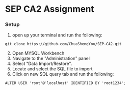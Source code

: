 # SEP CA2 Assignment
### Setup
1. open up your terminal and run the following:
```
git clone https://github.com/ChuaShengYou/SEP-CA2.git
```
2. Open MYSQL Workbench
3. Navigate to the "Administration" panel
4. Select "Data Import/Restore".
5. Locate and select the SQL file to import
6. Click on new SQL query tab and run the following:
```
ALTER USER 'root'@'localhost' IDENTIFIED BY 'root1234';
```
